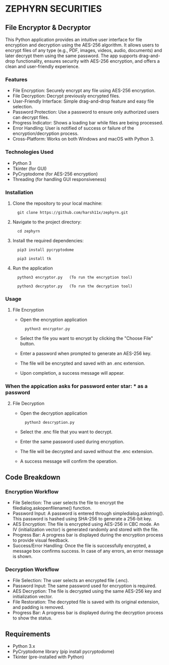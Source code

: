 # ZEPHYRN SECURITIES 

## File Encryptor & Decryptor

This Python application provides an intuitive user interface for file encryption and decryption using the AES-256 algorithm. It allows users to encrypt files of any type (e.g., PDF, images, videos, audio, documents) and later decrypt them using the same password. The app supports drag-and-drop functionality, ensures security with AES-256 encryption, and offers a clean and user-friendly experience.

### Features

- File Encryption: Securely encrypt any file using AES-256 encryption.
- File Decryption: Decrypt previously encrypted files.
- User-Friendly Interface: Simple drag-and-drop feature and easy file selection.
- Password Protection: Use a password to ensure only authorized users can decrypt files.
- Progress Indicator: Shows a loading bar while files are being processed.
- Error Handling: User is notified of success or failure of the encryption/decryption process.
- Cross-Platform: Works on both Windows and macOS with Python 3.

### Technologies Used

- Python 3
- Tkinter (for GUI)
- PyCryptodome (for AES-256 encryption)
- Threading (for handling GUI responsiveness)

### Installation

1. Clone the repository to your local machine:

         git clone https://github.com/harsh11x/zephyrn.git

2. Navigate to the project directory:

         cd zephyrn

3. Install the required dependencies:

         pip3 install pycryptodome

         pip3 install tk

5. Run the application

         python3 encryptor.py   (To run the encryption tool)

         python3 decryptor.py   (To run the decryption tool)

### Usage

1. File Encryption

   - Open the encryption application

           python3 encryptor.py

   - Select the file you want to encrypt by clicking the "Choose File" button.

   - Enter a password when prompted to generate an AES-256 key.

   - The file will be encrypted and saved with an .enc extension.

   - Upon completion, a success message will appear.

 ### When the appication asks for password enter star: * as a password 


2. File Decryption

   - Open the decryption application
  
           python3 descryption.py

   - Select the .enc file that you want to decrypt.

   - Enter the same password used during encryption.

   - The file will be decrypted and saved without the .enc extension.

   - A success message will confirm the operation.



## Code Breakdown

### Encryption Workflow

- File Selection: The user selects the file to encrypt the filedialog.askopenfilename() function.
- Password Input: A password is entered through simpledialog.askstring(). This password is hashed using SHA-256 to generate a 256-bit key.
- AES Encryption: The file is encrypted using AES-256 in CBC mode. An IV (initialization vector) is generated randomly and stored with the file.
- Progress Bar: A progress bar is displayed during the encryption process to provide visual feedback.
- Success/Error Handling: Once the file is successfully encrypted, a message box confirms success. In case of any errors, an error message is shown.

### Decryption Workflow

- File Selection: The user selects an encrypted file (.enc).
- Password Input: The same password used for encryption is required.
- AES Decryption: The file is decrypted using the same AES-256 key and initialization vector.
- File Restoration: The decrypted file is saved with its original extension, and padding is removed.
- Progress Bar: A progress bar is displayed during the decryption process to show the status.


## Requirements

- Python 3.x
- PyCryptodome library (pip install pycryptodome)
- Tkinter (pre-installed with Python)











